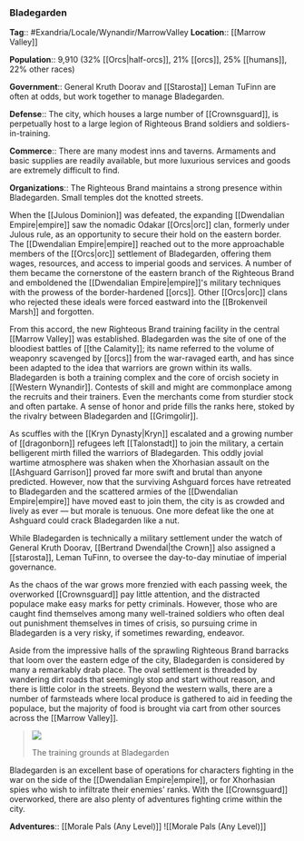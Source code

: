 ### Bladegarden
**Tag**:: #Exandria/Locale/Wynandir/MarrowValley
**Location**:: [[Marrow Valley]]

**Population**:: 9,910 (32% [[Orcs|half-orcs]], 21% [[orcs]], 25% [[humans]], 22% other races)

**Government**:: General Kruth Doorav and [[Starosta]] Leman TuFinn are often at odds, but work together to manage Bladegarden.

**Defense**:: The city, which houses a large number of [[Crownsguard]], is perpetually host to a large legion of Righteous Brand soldiers and soldiers-in-training.

**Commerce**:: There are many modest inns and taverns. Armaments and basic supplies are readily available, but more luxurious services and goods are extremely difficult to find.

**Organizations**:: The Righteous Brand maintains a strong presence within Bladegarden. Small temples dot the knotted streets.

When the [[Julous Dominion]] was defeated, the expanding [[Dwendalian Empire|empire]] saw the nomadic Odakar [[Orcs|orc]] clan, formerly under Julous rule, as an opportunity to secure their hold on the eastern border. The [[Dwendalian Empire|empire]] reached out to the more approachable members of the [[Orcs|orc]] settlement of Bladegarden, offering them wages, resources, and access to imperial goods and services. A number of them became the cornerstone of the eastern branch of the Righteous Brand and emboldened the [[Dwendalian Empire|empire]]'s military techniques with the prowess of the border-hardened [[orcs]]. Other [[Orcs|orc]] clans who rejected these ideals were forced eastward into the [[Brokenveil Marsh]] and forgotten.

From this accord, the new Righteous Brand training facility in the central [[Marrow Valley]] was established. Bladegarden was the site of one of the bloodiest battles of [[the Calamity]]; its name referred to the volume of weaponry scavenged by [[orcs]] from the war-ravaged earth, and has since been adapted to the idea that warriors are grown within its walls. Bladegarden is both a training complex and the core of orcish society in [[Western Wynandir]]. Contests of skill and might are commonplace among the recruits and their trainers. Even the merchants come from sturdier stock and often partake. A sense of honor and pride fills the ranks here, stoked by the rivalry between Bladegarden and [[Grimgolir]].

As scuffles with the [[Kryn Dynasty|Kryn]] escalated and a growing number of [[dragonborn]] refugees left [[Talonstadt]] to join the military, a certain belligerent mirth filled the warriors of Bladegarden. This oddly jovial wartime atmosphere was shaken when the Xhorhasian assault on the [[Ashguard Garrison]] proved far more swift and brutal than anyone predicted. However, now that the surviving Ashguard forces have retreated to Bladegarden and the scattered armies of the [[Dwendalian Empire|empire]] have moved east to join them, the city is as crowded and lively as ever — but morale is tenuous. One more defeat like the one at Ashguard could crack Bladegarden like a nut.

While Bladegarden is technically a military settlement under the watch of General Kruth Doorav, [[Bertrand Dwendal|the Crown]] also assigned a [[starosta]], Leman TuFinn, to oversee the day-to-day minutiae of imperial governance.

As the chaos of the war grows more frenzied with each passing week, the overworked [[Crownsguard]] pay little attention, and the distracted populace make easy marks for petty criminals. However, those who are caught find themselves among many well-trained soldiers who often deal out punishment themselves in times of crisis, so pursuing crime in Bladegarden is a very risky, if sometimes rewarding, endeavor.

Aside from the impressive halls of the sprawling Righteous Brand barracks that loom over the eastern edge of the city, Bladegarden is considered by many a remarkably drab place. The oval settlement is threaded by wandering dirt roads that seemingly stop and start without reason, and there is little color in the streets. Beyond the western walls, there are a number of farmsteads where local produce is gathered to aid in feeding the populace, but the majority of food is brought via cart from other sources across the [[Marrow Valley]].

> ![](https://media.dndbeyond.com/compendium-images/egtw/yDOyqyOocErRgYJK/03-06.png)
> 
> The training grounds at Bladegarden

Bladegarden is an excellent base of operations for characters fighting in the war on the side of the [[Dwendalian Empire|empire]], or for Xhorhasian spies who wish to infiltrate their enemies' ranks. With the [[Crownsguard]] overworked, there are also plenty of adventures fighting crime within the city.

**Adventures**:: [[Morale Pals (Any Level)]]
![[Morale Pals (Any Level)]]